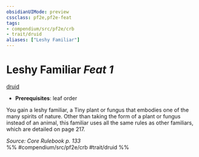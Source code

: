 ```yaml
---
obsidianUIMode: preview
cssclass: pf2e,pf2e-feat
tags:
- compendium/src/pf2e/crb
- trait/druid
aliases: ["Leshy Familiar"]
---
```

# Leshy Familiar  *Feat 1*  
[druid](/rules/traits/druid.md)  

- **Prerequisites**: leaf order

You gain a leshy familiar, a Tiny plant or fungus that embodies one of the many spirits of nature. Other than taking the form of a plant or fungus instead of an animal, this familiar uses all the same rules as other familiars, which are detailed on page 217.

*Source: Core Rulebook p. 133*  
%% #compendium/src/pf2e/crb #trait/druid %%